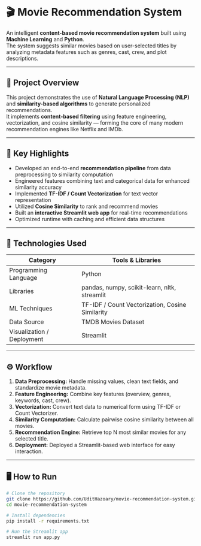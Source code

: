 # 🎬 Movie Recommendation System

An intelligent **content-based movie recommendation system** built using **Machine Learning** and **Python**.  
The system suggests similar movies based on user-selected titles by analyzing metadata features such as genres, cast, crew, and plot descriptions.

---

## 🧠 Project Overview
This project demonstrates the use of **Natural Language Processing (NLP)** and **similarity-based algorithms** to generate personalized recommendations.  
It implements **content-based filtering** using feature engineering, vectorization, and cosine similarity — forming the core of many modern recommendation engines like Netflix and IMDb.

---

## 🚀 Key Highlights
- Developed an end-to-end **recommendation pipeline** from data preprocessing to similarity computation  
- Engineered features combining text and categorical data for enhanced similarity accuracy  
- Implemented **TF-IDF / Count Vectorization** for text vector representation  
- Utilized **Cosine Similarity** to rank and recommend movies  
- Built an **interactive Streamlit web app** for real-time recommendations  
- Optimized runtime with caching and efficient data structures  

---

## 🧩 Technologies Used
| Category | Tools & Libraries |
|-----------|-------------------|
| Programming Language | Python |
| Libraries | pandas, numpy, scikit-learn, nltk, streamlit |
| ML Techniques | TF-IDF / Count Vectorization, Cosine Similarity |
| Data Source | TMDB Movies Dataset |
| Visualization / Deployment | Streamlit |

---

## ⚙️ Workflow
1. **Data Preprocessing:** Handle missing values, clean text fields, and standardize movie metadata.  
2. **Feature Engineering:** Combine key features (overview, genres, keywords, cast, crew).  
3. **Vectorization:** Convert text data to numerical form using TF-IDF or Count Vectorizer.  
4. **Similarity Computation:** Calculate pairwise cosine similarity between all movies.  
5. **Recommendation Engine:** Retrieve top N most similar movies for any selected title.  
6. **Deployment:** Deployed a Streamlit-based web interface for easy interaction.  

---

## 🖥️ How to Run
```bash
# Clone the repository
git clone https://github.com/UditHazoary/movie-recommendation-system.git
cd movie-recommendation-system

# Install dependencies
pip install -r requirements.txt

# Run the Streamlit app
streamlit run app.py
